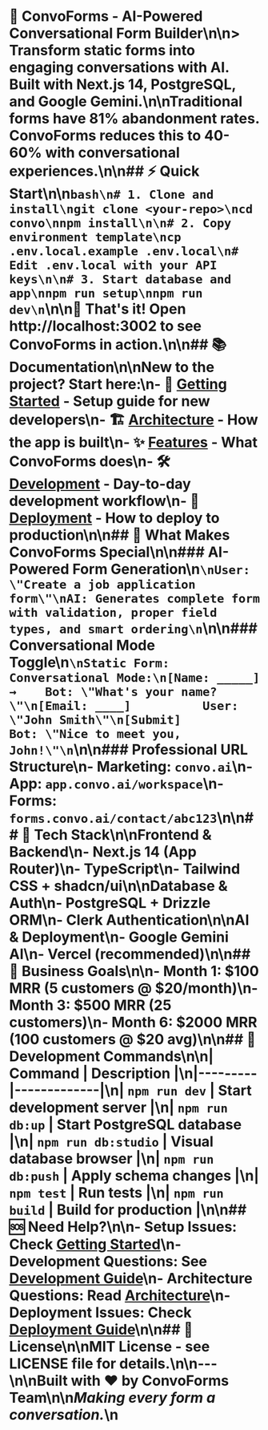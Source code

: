 # 🤖 ConvoForms - AI-Powered Conversational Form Builder\n\n> Transform static forms into engaging conversations with AI. Built with Next.js 14, PostgreSQL, and Google Gemini.\n\n**Traditional forms have 81% abandonment rates. ConvoForms reduces this to 40-60% with conversational experiences.**\n\n## ⚡ Quick Start\n\n```bash\n# 1. Clone and install\ngit clone <your-repo>\ncd convo\nnpm install\n\n# 2. Copy environment template\ncp .env.local.example .env.local\n# Edit .env.local with your API keys\n\n# 3. Start database and app\nnpm run setup\nnpm run dev\n```\n\n🎉 **That's it!** Open http://localhost:3002 to see ConvoForms in action.\n\n## 📚 Documentation\n\n**New to the project?** Start here:\n- 🚀 [Getting Started](./docs/GETTING_STARTED.md) - Setup guide for new developers\n- 🏗️ [Architecture](./docs/ARCHITECTURE.md) - How the app is built\n- ✨ [Features](./docs/FEATURES.md) - What ConvoForms does\n- 🛠️ [Development](./docs/DEVELOPMENT.md) - Day-to-day development workflow\n- 🚀 [Deployment](./docs/DEPLOYMENT.md) - How to deploy to production\n\n## 🎯 What Makes ConvoForms Special\n\n### AI-Powered Form Generation\n```\nUser: \"Create a job application form\"\nAI: Generates complete form with validation, proper field types, and smart ordering\n```\n\n### Conversational Mode Toggle\n```\nStatic Form:           Conversational Mode:\n[Name: _____]     →    Bot: \"What's your name?\"\n[Email: ____]          User: \"John Smith\"\n[Submit]               Bot: \"Nice to meet you, John!\"\n```\n\n### Professional URL Structure\n- **Marketing**: `convo.ai`\n- **App**: `app.convo.ai/workspace`\n- **Forms**: `forms.convo.ai/contact/abc123`\n\n## 🔧 Tech Stack\n\n**Frontend & Backend**\n- Next.js 14 (App Router)\n- TypeScript\n- Tailwind CSS + shadcn/ui\n\n**Database & Auth**\n- PostgreSQL + Drizzle ORM\n- Clerk Authentication\n\n**AI & Deployment**\n- Google Gemini AI\n- Vercel (recommended)\n\n## 🎯 Business Goals\n\n- **Month 1**: $100 MRR (5 customers @ $20/month)\n- **Month 3**: $500 MRR (25 customers)\n- **Month 6**: $2000 MRR (100 customers @ $20 avg)\n\n## 🚀 Development Commands\n\n| Command | Description |\n|---------|-------------|\n| `npm run dev` | Start development server |\n| `npm run db:up` | Start PostgreSQL database |\n| `npm run db:studio` | Visual database browser |\n| `npm run db:push` | Apply schema changes |\n| `npm test` | Run tests |\n| `npm run build` | Build for production |\n\n## 🆘 Need Help?\n\n- **Setup Issues**: Check [Getting Started](./docs/GETTING_STARTED.md)\n- **Development Questions**: See [Development Guide](./docs/DEVELOPMENT.md)\n- **Architecture Questions**: Read [Architecture](./docs/ARCHITECTURE.md)\n- **Deployment Issues**: Check [Deployment Guide](./docs/DEPLOYMENT.md)\n\n## 📄 License\n\nMIT License - see LICENSE file for details.\n\n---\n\n**Built with ❤️ by ConvoForms Team**\n\n*Making every form a conversation.*\n